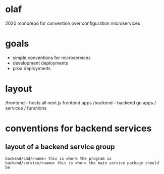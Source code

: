 # olaf

2020 monorepo for convention over configuration microservices

# goals

- simple conventions for microservices
- development deployments
- prod deployments

# layout

/frontend - hosts all next.js frontend apps
/backend - backend go apps / services / functions

# conventions for backend services

## layout of a backend service group

```
backend/cmd/<name> this is where the program is
backend/service/<name> this is where the main service package should be

```



